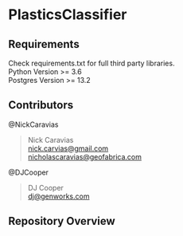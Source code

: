 # PlasticsClassifier  

## Requirements  
Check requirements.txt for full third party libraries.  
Python Version >= 3.6   
Postgres Version >= 13.2  

## Contributors
@NickCaravias
> Nick Caravias  
> nick.carvias@gmail.com   
> nicholascaravias@geofabrica.com  

@DJCooper 
> DJ Cooper   
> dj@genworks.com  


## Repository Overview  
